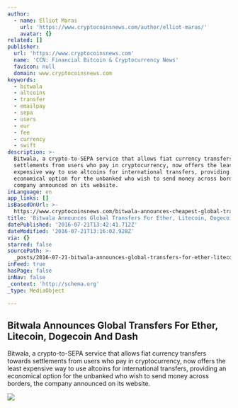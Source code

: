 ```yaml
---
author:
  - name: Elliot Maras
    url: 'https://www.cryptocoinsnews.com/author/elliot-maras/'
    avatar: {}
related: []
publisher:
  url: 'https://www.cryptocoinsnews.com'
  name: 'CCN: Financial Bitcoin & Cryptocurrency News'
  favicon: null
  domain: www.cryptocoinsnews.com
keywords:
  - bitwala
  - altcoins
  - transfer
  - emailpay
  - sepa
  - users
  - eur
  - fee
  - currency
  - swift
description: >-
  Bitwala, a crypto-to-SEPA service that allows fiat currency transfers towards
  settlements from users who pay in cryptocurrency, now offers the least
  expensive way to use altcoins for international transfers, providing an
  economical option for the unbanked who wish to send money across borders, the
  company announced on its website.
inLanguage: en
app_links: []
isBasedOnUrl: >-
  https://www.cryptocoinsnews.com/bitwala-announces-cheapest-global-transfers-for-ether-litecoin-dogecoin-and-dash/
title: 'Bitwala Announces Global Transfers For Ether, Litecoin, Dogecoin And Dash'
datePublished: '2016-07-21T13:42:41.712Z'
dateModified: '2016-07-21T13:16:02.928Z'
via: {}
starred: false
sourcePath: >-
  _posts/2016-07-21-bitwala-announces-global-transfers-for-ether-litecoin-doge.md
inFeed: true
hasPage: false
inNav: false
_context: 'http://schema.org'
_type: MediaObject

---
```

<article style=""><h1>Bitwala Announces Global Transfers For Ether, Litecoin, Dogecoin And Dash</h1><p>Bitwala, a crypto-to-SEPA service that allows fiat currency transfers towards settlements from users who pay in cryptocurrency, now offers the least expensive way to use altcoins for international transfers, providing an economical option for the unbanked who wish to send money across borders, the company announced on its website.</p><img src="https://www.cryptocoinsnews.com/wp-content/uploads/2014/12/ethereum-earth-square.jpg" /></article>